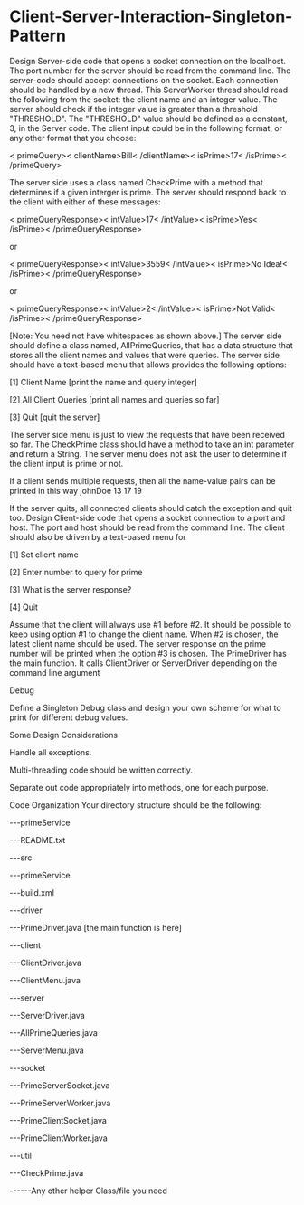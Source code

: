 # Client-Server-Interaction-Singleton-Pattern
Design Server-side code that opens a socket connection on the localhost. The port number for the server should be read
from the command line. The server-code should accept connections on the socket. Each connection should be handled
by a new thread. This ServerWorker thread should read the following from the socket: the client name and an integer
value. The server should check if the integer value is greater than a threshold "THRESHOLD". The "THRESHOLD"
value should be defined as a constant, 3, in the Server code. The client input could be in the following format, or any
other format that you choose:

< primeQuery>< clientName>Bill< /clientName>< isPrime>17< /isPrime>< /primeQuery>

The server side uses a class named CheckPrime with a method that determines if a given interger is prime.
The server should respond back to the client with either of these messages:

< primeQueryResponse>< intValue>17< /intValue>< isPrime>Yes< /isPrime>< /primeQueryResponse>

or

< primeQueryResponse>< intValue>3559< /intValue>< isPrime>No Idea!< /isPrime>< /primeQueryResponse>

or

< primeQueryResponse>< intValue>2< /intValue>< isPrime>Not Valid< /isPrime>< /primeQueryResponse>

[Note: You need not have whitespaces as shown above.]
The server side should define a class named, AllPrimeQueries, that has a data structure that stores all the client names
and values that were queries.
The server side should have a text-based menu that allows provides the following options:

[1] Client Name [print the name and query integer]

[2] All Client Queries [print all names and queries so far]

[3] Quit [quit the server]

The server side menu is just to view the requests that have been received so far. The CheckPrime class should have a
method to take an int parameter and return a String. The server menu does not ask the user to determine if the client
input is prime or not.

If a client sends multiple requests, then all the name-value pairs can be printed in this way
johnDoe 13 17 19

If the server quits, all connected clients should catch the exception and quit too.
Design Client-side code that opens a socket connection to a port and host. The port and host should be read from the
command line. The client should also be driven by a text-based menu for

[1] Set client name

[2] Enter number to query for prime

[3] What is the server response?

[4] Quit

Assume that the client will always use #1 before #2. It should be possible to keep using option #1 to change the client
name. When #2 is chosen, the latest client name should be used.
The server response on the prime number will be printed when the option #3 is chosen.
The PrimeDriver has the main function. It calls ClientDriver or ServerDriver depending on the command line
argument

Debug

Define a Singleton Debug class and design your own scheme for what to print for different debug values.

Some Design Considerations

Handle all exceptions.

Multi-threading code should be written correctly.

Separate out code appropriately into methods, one for each purpose.

Code Organization
Your directory structure should be the following:

---primeService

---README.txt

---src

---primeService

---build.xml

---driver

---PrimeDriver.java [the main function is here]

---client

---ClientDriver.java

---ClientMenu.java

---server

---ServerDriver.java

---AllPrimeQueries.java

---ServerMenu.java

---socket

---PrimeServerSocket.java

---PrimeServerWorker.java

---PrimeClientSocket.java

---PrimeClientWorker.java

---util

---CheckPrime.java

------Any other helper Class/file you need
